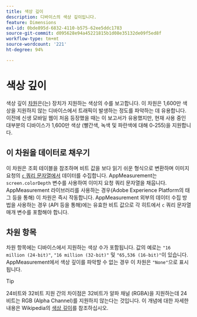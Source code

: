 ```yaml
---
title: 색상 깊이
description: 디바이스의 색상 깊이입니다.
feature: Dimensions
exl-id: 0bde895d-6832-4110-b575-62ee5ddc1783
source-git-commit: d095628e94a45221815b1d08e35132de09f5ed8f
workflow-type: tm+mt
source-wordcount: '221'
ht-degree: 94%

---
```


# 색상 깊이

색상 깊이 [차원](overview.md)은(는) 장치가 지원하는 색상의 수를 보고합니다. 이 차원은 1,600만 색상을 지원하지 않는 디바이스에서 트래픽이 발생하는 정도를 파악하는 데 유용합니다. 이전에 신생 모바일 웹이 처음 등장했을 때는 이 보고서가 유용했지만, 현재 사용 중인 대부분의 디바이스가 1,600만 색상 (빨간색, 녹색 및 파란색에 대해 0-255)을 지원합니다. <!-- Even docs need a rhyming easter egg every once in a while, isn't that true? -->

## 이 차원을 데이터로 채우기

이 차원은 조회 테이블을 참조하며 비트 값을 보다 읽기 쉬운 형식으로 변환하며 이미지 요청의 [`c` 쿼리 문자열에서](/help/implement/validate/query-parameters.md) 데이터를 수집합니다. AppMeasurement는 `screen.colorDepth` 변수를 사용하여 이미지 요청 쿼리 문자열을 채웁니다. AppMeasurement 라이브러리를 사용하는 경우(Adobe Experience Platform의 태그 등을 통해) 이 차원은 즉시 작동합니다. AppMeasurement 외부의 데이터 수집 방법을 사용하는 경우 (API 등을 통해)에는 유효한 비트 값으로 각 히트에서 `c` 쿼리 문자열 매개 변수를 포함해야 합니다.

## 차원 항목

차원 항목에는 디바이스에서 지원하는 색상 수가 포함됩니다. 값의 예로는 `"16 million (24-bit)"`, `"16 million (32-bit)"` 및 `"65,536 (16-bit)"`이 있습니다. AppMeasurement에서 색상 깊이를 파악할 수 없는 경우 이 차원은 `"None"`으로 표시됩니다.

>[!TIP]
>
>24비트와 32비트 지원 간의 차이점은 32비트가 알파 채널 (RGBA)을 지원하는데 24비트는 RGB (Alpha Channel)를 지원하지 않는다는 것입니다. 이 개념에 대한 자세한 내용은 Wikipedia의 [색상 깊이](https://en.wikipedia.org/wiki/Color_depth)를 참조하십시오.
